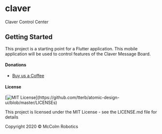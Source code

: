 # claver

Claver Control Center

## Getting Started

This project is a starting point for a Flutter application. This mobile application will be used to control features of the Claver Message Board.


#### Donations
* [Buy us a Coffee](https://ko-fi.com/mccolmrobotics)

#### License
[![MIT License](https://img.shields.io/apm/l/atomic-design-ui.svg?)](https://github.com/tterb/atomic-design-ui/blob/master/LICENSEs)

This project is licensed under the MIT License - see the LICENSE.md file for details

Copyright 2020 © McColm Robotics